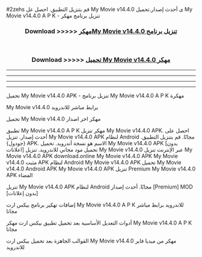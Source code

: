 #2zehs قم بتنزيل التطبيق. احصل عل My Movie v14.4.0 ى أحدث إصدار.تحميل My Movie v14.4.0 A P K - تنزيل برنامج مهكر



<div align="center">
<h3>Download >>>>> <a href="https://ar-sites.web.app/?ar= My Movie v14.4.0">مهكرMy Movie v14.4.0 تنزيل برنامج</a></h3><br>

<h3>Download >>>>> <a href="https://ar-sites.web.app/?ar= My Movie v14.4.0">تحميل My Movie v14.4.0 مهكر</a></h3>
</div>


----------------------------------------------------------

----------------------------------------------------------

----------------------------------------------------------

----------------------------------------------------------


تحميل My Movie v14.4.0 APK - تنزيل برنامج My Movie v14.4.0 A P K مهكرة

My Movie v14.4.0 برابط مباشر للاندرويد

تحميل My Movie v14.4.0 مهكر اخر اصدار

تطبيق My Movie v14.4.0 A P K مهكر
تنزيل My Movie v14.4.0 APK. احصل على أحدث إصدار.
تنزيل My Movie v14.4.0 APK لنظام Android مجانًا.
قم بتنزيل التطبيق. {جودول} APK. الاسم هو نسخة أندرويد.
تحميل My Movie v14.4.0 APK [بدون اعلانات]
تحميل مود مجاني للاندرويد.
تنزيل My Movie v14.4.0 عبر الإنترنت
تنزيل My Movie v14.4.0 APK
download.online My Movie v14.4.0 APK
My Movie v14.4.0 مثبت APK لنظام Android
My Movie v14.4.0 APK
تحميل My Movie v14.4.0 Android APK
My Movie v14.4.0 APK تنزيل Premium
My Movie v14.4.0 APK الفضاء

تنزيل My Movie v14.4.0 APK لنظام Android مجانًا. أحدث إصدار [Premium] MOD [بدون إعلانات]

إضافات تهكير برنامج بيكس ارت My Movie v14.4.0 A P K للاندرويد برابط مباشر مجانا

أدوات التعديل الأساسية بعد تحميل تطبيق بيكس ارت مهكر My Movie v14.4.0 A P K مجانا

القوالب الجاهزة بعد تحميل بيكس ارت My Movie v14.4.0 مهكر من ميديا فاير للاندرويد



